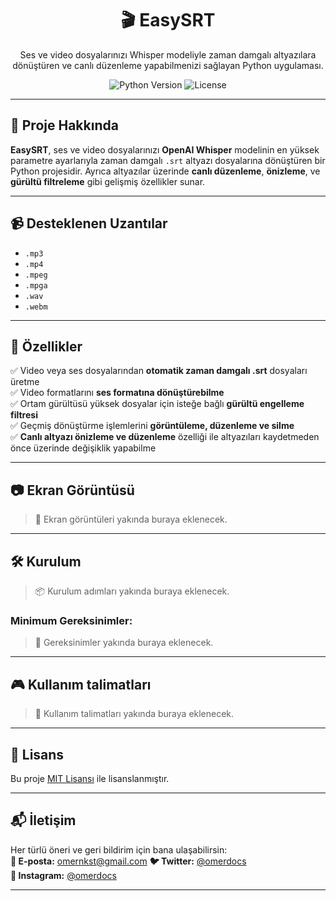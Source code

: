 <div align="center">
  <h1>🎬 EasySRT</h1>
  <p>Ses ve video dosyalarınızı Whisper modeliyle zaman damgalı altyazılara dönüştüren ve canlı düzenleme yapabilmenizi sağlayan Python uygulaması.</p>
  <img src="https://img.shields.io/badge/Python-3.11%2B-blue?style=for-the-badge" alt="Python Version">
  <img src="https://img.shields.io/badge/License-MIT-green?style=for-the-badge" alt="License">
</div>

---

## 📌 Proje Hakkında

**EasySRT**, ses ve video dosyalarınızı **OpenAI Whisper** modelinin en yüksek parametre ayarlarıyla zaman damgalı `.srt` altyazı dosyalarına dönüştüren bir Python projesidir. Ayrıca altyazılar üzerinde **canlı düzenleme**, **önizleme**, ve **gürültü filtreleme** gibi gelişmiş özellikler sunar.

---

## 📹 Desteklenen Uzantılar

- `.mp3`
- `.mp4`
- `.mpeg`
- `.mpga`
- `.wav`
- `.webm`

---

## 🚀 Özellikler

✅ Video veya ses dosyalarından **otomatik zaman damgalı .srt** dosyaları üretme  
✅ Video formatlarını **ses formatına dönüştürebilme**  
✅ Ortam gürültüsü yüksek dosyalar için isteğe bağlı **gürültü engelleme filtresi**  
✅ Geçmiş dönüştürme işlemlerini **görüntüleme, düzenleme ve silme**  
✅ **Canlı altyazı önizleme ve düzenleme** özelliği ile altyazıları kaydetmeden önce üzerinde değişiklik yapabilme  

---

## 📷 Ekran Görüntüsü

> 📌 Ekran görüntüleri yakında buraya eklenecek. 

---

## 🛠️ Kurulum

> 📦 Kurulum adımları yakında buraya eklenecek.

### Minimum Gereksinimler:

> 📌 Gereksinimler yakında buraya eklenecek.

---

## 🎮 Kullanım talimatları

> 📌 Kullanım talimatları yakında buraya eklenecek.

---

## 📄 Lisans

Bu proje [MIT Lisansı](LICENSE) ile lisanslanmıştır.

---

## 📬 İletişim

Her türlü öneri ve geri bildirim için bana ulaşabilirsin:  
**📧 E-posta:** omernkst@gmail.com
**🐦 Twitter:** [@omerdocs](https://twitter.com/omerdocs)  
**📸 Instagram:** [@omerdocs](https://instagram.com/omerdocs)

---
